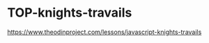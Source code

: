 # TOP-knights-travails

https://www.theodinproject.com/lessons/javascript-knights-travails

<!--
todo:
    -notes:
        -safe to assume that no squares should be revisted (i believe that would basically be the same as a shorter path with a little detour) i.e.: the shortest path will never repeat a square
        -memory:
            -having pathLog and possSquare may use too much memory
            -don't think there needs to be a map everything (too much memory)
            -probably good enough just to have a parent property on a square (pointBack builds the path log)
        -thought about work backwards from endpoint but its the same difference



    update:
        -can't create all paths, too computationally expensize, crashes
            -think ill need to:
                -run possMoves and check for endpont each time
                -if no match, run possMoves on all possMoves and check again
                -may be good to just have the pointback prop (less mem)

 -->

